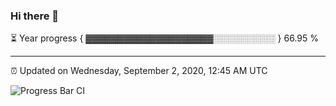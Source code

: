 ### Hi there 👋

⏳ Year progress { ▓▓▓▓▓▓▓▓▓▓▓▓▓▓▓▓▓▓▓▓░░░░░░░░░░ } 66.95 %

---

⏰ Updated on Wednesday, September 2, 2020, 12:45 AM UTC

![Progress Bar CI](https://github.com/arthurbuhl/arthurbuhl/workflows/Progress%20Bar%20CI/badge.svg)

